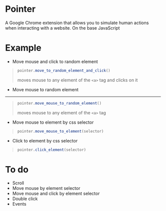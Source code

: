 Pointer
=====================

A Google Chrome extension that allows you to simulate human actions when interacting with a website. On the base JavaScript


Example
=====================

* Move mouse and click to random element

>```javascript
>pointer.move_to_random_element_and_click()
>````
> moves mouse to any element of the `<a>` tag and clicks on it


* Move mouse to random element
-----------------------------------
>```javascript
>pointer.move_mouse_to_random_element()
>````
> moves mouse to any element of the `<a>` tag

* Move mouse to element by css selector
>```javascript
>pointer.move_mouse_to_element(selector)
>````

* Click to element by css selector
>```javascript
>pointer.click_element(selector)
>````

To do
=====================

* Scroll
* Move mouse by element selector
* Move mouse and click by element selector
* Double click
* Events
